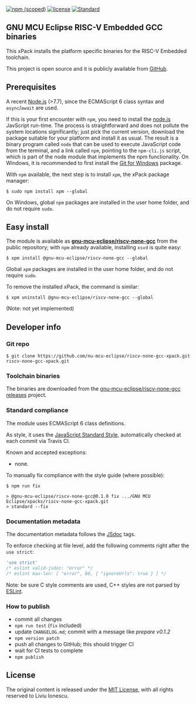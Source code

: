 [![npm (scoped)](https://img.shields.io/npm/v/@gnu-mcu-eclipse/riscv-none-gcc.svg)](https://www.npmjs.com/package/@gnu-mcu-eclipse/riscv-none-gcc) 
[![license](https://img.shields.io/github/license/gnu-mcu-eclipse/riscv-none-gcc-xpack.svg)](https://github.com/gnu-mcu-eclipse/riscv-none-gcc-xpack/blob/xpack/LICENSE) 
[![Standard](https://img.shields.io/badge/code_style-standard-brightgreen.svg)](https://standardjs.com/)


## GNU MCU Eclipse RISC-V Embedded GCC binaries

This xPack installs the platform specific binaries for the RISC-V Embedded toolchain.

This project is open source and it is publicly available from [GitHub](https://github.com/gnu-mcu-eclipse/riscv-none-gcc-xpack).

## Prerequisites

A recent [Node.js](https://nodejs.org) (>7.7), since the ECMAScript 6 class syntax and `async`/`await` are used.

If this is your first encounter with `npm`, you need to install the [node.js](https://nodejs.org/) JavScript run-time. The process is straightforward and does not pollute the system locations significantly; just pick the current version, download the package suitable for your platform and install it as usual. The result is a binary program called `node` that can be used to execute JavaScript code from the terminal, and a link called `npm`, pointing to the `npm-cli.js` script, which is part of the node module that implements the npm functionality. On Windows, it is recommended to first install the [Git for Windows](https://git-scm.com/download/win) package.

With `npm` available, the next step is to install `xpm`, the xPack package manager:

```console
$ sudo npm install xpm --global
```

On Windows, global `npm` packages are installed in the user home folder, and do not require `sudo`.

## Easy install

The module is available as [**gnu-mcu-eclipse/riscv-none-gcc**](https://www.npmjs.com/package/gnu-mcu-eclipse/riscv-none-gcc) from the public repository; with `npm` already available, installing `xsvd` is quite easy:

```console
$ xpm install @gnu-mcu-eclipse/riscv-none-gcc --global
```

Global `xpm` packages are installed in the user home folder, and do not require `sudo`.

To remove the installed xPack, the command is similar:

```console
$ xpm uninstall @gnu-mcu-eclipse/riscv-none-gcc --global
```

(Note: not yet implemented)

## Developer info

### Git repo

```console
$ git clone https://github.com/nu-mcu-eclipse/riscv-none-gcc-xpack.git riscv-none-gcc-xpack.git
```

### Toolchain binaries

The binaries are downloaded from the [gnu-mcu-eclipse/riscv-none-gcc](https://github.com/gnu-mcu-eclipse/riscv-none-gcc) [releases](https://github.com/gnu-mcu-eclipse/riscv-none-gcc/releases) project.

### Standard compliance

The module uses ECMAScript 6 class definitions.

As style, it uses the [JavaScript Standard Style](https://standardjs.com/), automatically checked at each commit via Travis CI.

Known and accepted exceptions:

- none.

To manually fix compliance with the style guide (where possible):

```console
$ npm run fix

> @gnu-mcu-eclipse/riscv-none-gcc@0.1.0 fix .../GNU MCU Eclipse/xpacks/riscv-none-gcc-xpack.git
> standard --fix
```

### Documentation metadata

The documentation metadata follows the [JSdoc](http://usejsdoc.org) tags.

To enforce checking at file level, add the following comments right after the `use strict`:

```js
'use strict'
/* eslint valid-jsdoc: "error" */
/* eslint max-len: [ "error", 80, { "ignoreUrls": true } ] */
```

Note: be sure C style comments are used, C++ styles are not parsed by [ESLint](http://eslint.org).

### How to publish

* commit all changes
* `npm run test` (`fix` included)
* update `CHANGELOG.md`; commit with a message like _prepare v0.1.2_
* `npm version patch`
* push all changes to GitHub; this should trigger CI
* wait for CI tests to complete
* `npm publish`

## License

The original content is released under the [MIT License](https://opensource.org/licenses/MIT), with
all rights reserved to Liviu Ionescu.
